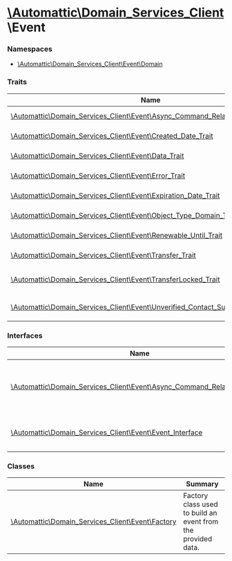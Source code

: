 # [\Automattic](../namespaces/automattic.md)[\Domain_Services_Client](../namespaces/automattic-domain-services-client.md)\Event

### Namespaces

* [\Automattic\Domain_Services_Client\Event\Domain](../namespaces/automattic-domain-services-client-event-domain.md)

### Traits

| Name | Summary |
|------|---------|
| [\Automattic\Domain_Services_Client\Event\Async_Command_Related_Trait](../classes/Automattic-Domain-Services-Client-Event-Async-Command-Related-Trait.md) | Used by all events resulting from running an asynchronous command |
| [\Automattic\Domain_Services_Client\Event\Created_Date_Trait](../classes/Automattic-Domain-Services-Client-Event-Created-Date-Trait.md) | Trait that adds the `get_created_date` method to an event |
| [\Automattic\Domain_Services_Client\Event\Data_Trait](../classes/Automattic-Domain-Services-Client-Event-Data-Trait.md) | Trait that defines data access methods common to all event classes. |
| [\Automattic\Domain_Services_Client\Event\Error_Trait](../classes/Automattic-Domain-Services-Client-Event-Error-Trait.md) | Trait that specifies methods common to all error event classes. |
| [\Automattic\Domain_Services_Client\Event\Expiration_Date_Trait](../classes/Automattic-Domain-Services-Client-Event-Expiration-Date-Trait.md) | Trait that adds the `get_expiration_date` method to an event |
| [\Automattic\Domain_Services_Client\Event\Object_Type_Domain_Trait](../classes/Automattic-Domain-Services-Client-Event-Object-Type-Domain-Trait.md) | Trait for objects that are associated with a domain. |
| [\Automattic\Domain_Services_Client\Event\Renewable_Until_Trait](../classes/Automattic-Domain-Services-Client-Event-Renewable-Until-Trait.md) | Trait that adds the `renewable_until` method to an event |
| [\Automattic\Domain_Services_Client\Event\Transfer_Trait](../classes/Automattic-Domain-Services-Client-Event-Transfer-Trait.md) | Trait that adds transfer-related methods to an event. |
| [\Automattic\Domain_Services_Client\Event\TransferLocked_Trait](../classes/Automattic-Domain-Services-Client-Event-TransferLocked-Trait.md) | Trait that adds the `get_transferlocked_until_date` method to an event |
| [\Automattic\Domain_Services_Client\Event\Unverified_Contact_Suspension_Date_Trait](../classes/Automattic-Domain-Services-Client-Event-Unverified-Contact-Suspension-Date-Trait.md) | Trait that adds the `get_unverified_contact_suspension_date` method to an event |


### Interfaces

| Name | Summary |
|------|---------|
| [\Automattic\Domain_Services_Client\Event\Async_Command_Related_Interface](../classes/Automattic-Domain-Services-Client-Event-Async-Command-Related-Interface.md) | Implemented by all events resulting from running an asynchronous command |
| [\Automattic\Domain_Services_Client\Event\Event_Interface](../classes/Automattic-Domain-Services-Client-Event-Event-Interface.md) | An interface used by all event classes. |

### Classes

| Name | Summary |
|------|---------|
| [\Automattic\Domain_Services_Client\Event\Factory](../classes/Automattic-Domain-Services-Client-Event-Factory.md) | Factory class used to build an event from the provided data. |

